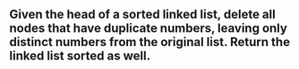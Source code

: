 ## Given the head of a sorted linked list, delete all nodes that have duplicate numbers, leaving only distinct numbers from the original list. Return the linked list sorted as well. <br> 
